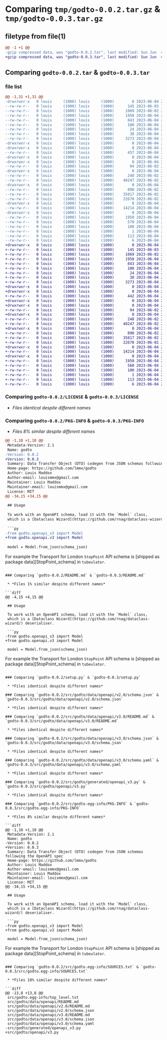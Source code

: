 # Comparing `tmp/godto-0.0.2.tar.gz` & `tmp/godto-0.0.3.tar.gz`

## filetype from file(1)

```diff
@@ -1 +1 @@
-gzip compressed data, was "godto-0.0.2.tar", last modified: Sun Jun  4 21:20:28 2023, max compression
+gzip compressed data, was "godto-0.0.3.tar", last modified: Sun Jun  4 21:36:43 2023, max compression
```

## Comparing `godto-0.0.2.tar` & `godto-0.0.3.tar`

### file list

```diff
@@ -1,31 +1,31 @@
-drwxrwxr-x   0 louis     (1000) louis     (1000)        0 2023-06-04 21:20:28.327596 godto-0.0.2/
--rw-rw-r--   0 louis     (1000) louis     (1000)      145 2023-06-03 11:01:33.000000 godto-0.0.2/.gitignore
--rw-rw-r--   0 louis     (1000) louis     (1000)     1069 2023-06-02 22:46:58.000000 godto-0.0.2/LICENSE
--rw-rw-r--   0 louis     (1000) louis     (1000)     1950 2023-06-04 21:20:28.327596 godto-0.0.2/PKG-INFO
--rw-rw-r--   0 louis     (1000) louis     (1000)      843 2023-06-04 20:58:51.000000 godto-0.0.2/README.md
--rw-rw-r--   0 louis     (1000) louis     (1000)      100 2023-06-04 21:17:59.000000 godto-0.0.2/direct_dependency_requirements.txt
--rw-rw-r--   0 louis     (1000) louis     (1000)       24 2023-06-04 21:15:51.000000 godto-0.0.2/requirements.txt
--rw-rw-r--   0 louis     (1000) louis     (1000)       38 2023-06-04 21:20:28.327596 godto-0.0.2/setup.cfg
--rw-rw-r--   0 louis     (1000) louis     (1000)     3273 2023-06-04 21:16:42.000000 godto-0.0.2/setup.py
-drwxrwxr-x   0 louis     (1000) louis     (1000)        0 2023-06-04 21:20:28.319596 godto-0.0.2/src/
-drwxrwxr-x   0 louis     (1000) louis     (1000)        0 2023-06-04 21:20:28.323596 godto-0.0.2/src/godto/
--rw-rw-r--   0 louis     (1000) louis     (1000)      457 2023-06-04 20:47:16.000000 godto-0.0.2/src/godto/__init__.py
-drwxrwxr-x   0 louis     (1000) louis     (1000)        0 2023-06-04 21:20:28.319596 godto-0.0.2/src/godto/data/
-drwxrwxr-x   0 louis     (1000) louis     (1000)        0 2023-06-04 21:20:28.323596 godto-0.0.2/src/godto/data/openapi/
--rw-rw-r--   0 louis     (1000) louis     (1000)       94 2023-06-02 23:16:49.000000 godto-0.0.2/src/godto/data/openapi/README.md
-drwxrwxr-x   0 louis     (1000) louis     (1000)        0 2023-06-04 21:20:28.323596 godto-0.0.2/src/godto/data/openapi/v2.0/
--rw-rw-r--   0 louis     (1000) louis     (1000)      248 2023-06-02 23:13:14.000000 godto-0.0.2/src/godto/data/openapi/v2.0/README.md
--rw-rw-r--   0 louis     (1000) louis     (1000)    40247 2023-06-02 23:13:14.000000 godto-0.0.2/src/godto/data/openapi/v2.0/schema.json
-drwxrwxr-x   0 louis     (1000) louis     (1000)        0 2023-06-04 21:20:28.327596 godto-0.0.2/src/godto/data/openapi/v3.0/
--rw-rw-r--   0 louis     (1000) louis     (1000)      890 2023-06-02 23:13:14.000000 godto-0.0.2/src/godto/data/openapi/v3.0/README.md
--rw-rw-r--   0 louis     (1000) louis     (1000)    35817 2023-06-02 23:13:14.000000 godto-0.0.2/src/godto/data/openapi/v3.0/schema.json
--rw-rw-r--   0 louis     (1000) louis     (1000)    22670 2023-06-02 23:13:14.000000 godto-0.0.2/src/godto/data/openapi/v3.0/schema.yaml
-drwxrwxr-x   0 louis     (1000) louis     (1000)        0 2023-06-04 21:20:28.327596 godto-0.0.2/src/godto/generated/
--rw-rw-r--   0 louis     (1000) louis     (1000)    14214 2023-06-04 20:46:08.000000 godto-0.0.2/src/godto/generated/openapi_v3.py
-drwxrwxr-x   0 louis     (1000) louis     (1000)        0 2023-06-04 21:20:28.323596 godto-0.0.2/src/godto.egg-info/
--rw-rw-r--   0 louis     (1000) louis     (1000)     1950 2023-06-04 21:20:28.000000 godto-0.0.2/src/godto.egg-info/PKG-INFO
--rw-rw-r--   0 louis     (1000) louis     (1000)      570 2023-06-04 21:20:28.000000 godto-0.0.2/src/godto.egg-info/SOURCES.txt
--rw-rw-r--   0 louis     (1000) louis     (1000)      100 2023-06-04 21:20:28.000000 godto-0.0.2/src/godto.egg-info/dependency_links.txt
--rw-rw-r--   0 louis     (1000) louis     (1000)        1 2023-06-04 21:20:28.000000 godto-0.0.2/src/godto.egg-info/not-zip-safe
--rw-rw-r--   0 louis     (1000) louis     (1000)      113 2023-06-04 21:20:28.000000 godto-0.0.2/src/godto.egg-info/requires.txt
--rw-rw-r--   0 louis     (1000) louis     (1000)        6 2023-06-04 21:20:28.000000 godto-0.0.2/src/godto.egg-info/top_level.txt
+drwxrwxr-x   0 louis     (1000) louis     (1000)        0 2023-06-04 21:36:43.496627 godto-0.0.3/
+-rw-rw-r--   0 louis     (1000) louis     (1000)      145 2023-06-03 11:01:33.000000 godto-0.0.3/.gitignore
+-rw-rw-r--   0 louis     (1000) louis     (1000)     1069 2023-06-02 22:46:58.000000 godto-0.0.3/LICENSE
+-rw-rw-r--   0 louis     (1000) louis     (1000)     1950 2023-06-04 21:36:43.496627 godto-0.0.3/PKG-INFO
+-rw-rw-r--   0 louis     (1000) louis     (1000)      843 2023-06-04 21:34:04.000000 godto-0.0.3/README.md
+-rw-rw-r--   0 louis     (1000) louis     (1000)      100 2023-06-04 21:17:59.000000 godto-0.0.3/direct_dependency_requirements.txt
+-rw-rw-r--   0 louis     (1000) louis     (1000)       24 2023-06-04 21:15:51.000000 godto-0.0.3/requirements.txt
+-rw-rw-r--   0 louis     (1000) louis     (1000)       38 2023-06-04 21:36:43.496627 godto-0.0.3/setup.cfg
+-rw-rw-r--   0 louis     (1000) louis     (1000)     3273 2023-06-04 21:16:42.000000 godto-0.0.3/setup.py
+drwxrwxr-x   0 louis     (1000) louis     (1000)        0 2023-06-04 21:36:43.484627 godto-0.0.3/src/
+drwxrwxr-x   0 louis     (1000) louis     (1000)        0 2023-06-04 21:36:43.488627 godto-0.0.3/src/godto/
+-rw-rw-r--   0 louis     (1000) louis     (1000)      442 2023-06-04 21:34:38.000000 godto-0.0.3/src/godto/__init__.py
+drwxrwxr-x   0 louis     (1000) louis     (1000)        0 2023-06-04 21:36:43.484627 godto-0.0.3/src/godto/data/
+drwxrwxr-x   0 louis     (1000) louis     (1000)        0 2023-06-04 21:36:43.488627 godto-0.0.3/src/godto/data/openapi/
+-rw-rw-r--   0 louis     (1000) louis     (1000)       94 2023-06-02 23:16:49.000000 godto-0.0.3/src/godto/data/openapi/README.md
+drwxrwxr-x   0 louis     (1000) louis     (1000)        0 2023-06-04 21:36:43.488627 godto-0.0.3/src/godto/data/openapi/v2.0/
+-rw-rw-r--   0 louis     (1000) louis     (1000)      248 2023-06-02 23:13:14.000000 godto-0.0.3/src/godto/data/openapi/v2.0/README.md
+-rw-rw-r--   0 louis     (1000) louis     (1000)    40247 2023-06-02 23:13:14.000000 godto-0.0.3/src/godto/data/openapi/v2.0/schema.json
+drwxrwxr-x   0 louis     (1000) louis     (1000)        0 2023-06-04 21:36:43.492627 godto-0.0.3/src/godto/data/openapi/v3.0/
+-rw-rw-r--   0 louis     (1000) louis     (1000)      890 2023-06-02 23:13:14.000000 godto-0.0.3/src/godto/data/openapi/v3.0/README.md
+-rw-rw-r--   0 louis     (1000) louis     (1000)    35817 2023-06-02 23:13:14.000000 godto-0.0.3/src/godto/data/openapi/v3.0/schema.json
+-rw-rw-r--   0 louis     (1000) louis     (1000)    22670 2023-06-02 23:13:14.000000 godto-0.0.3/src/godto/data/openapi/v3.0/schema.yaml
+drwxrwxr-x   0 louis     (1000) louis     (1000)        0 2023-06-04 21:36:43.492627 godto-0.0.3/src/godto/openapi/
+-rw-rw-r--   0 louis     (1000) louis     (1000)    14214 2023-06-04 20:46:08.000000 godto-0.0.3/src/godto/openapi/v3.py
+drwxrwxr-x   0 louis     (1000) louis     (1000)        0 2023-06-04 21:36:43.488627 godto-0.0.3/src/godto.egg-info/
+-rw-rw-r--   0 louis     (1000) louis     (1000)     1950 2023-06-04 21:36:43.000000 godto-0.0.3/src/godto.egg-info/PKG-INFO
+-rw-rw-r--   0 louis     (1000) louis     (1000)      560 2023-06-04 21:36:43.000000 godto-0.0.3/src/godto.egg-info/SOURCES.txt
+-rw-rw-r--   0 louis     (1000) louis     (1000)      100 2023-06-04 21:36:43.000000 godto-0.0.3/src/godto.egg-info/dependency_links.txt
+-rw-rw-r--   0 louis     (1000) louis     (1000)        1 2023-06-04 21:36:43.000000 godto-0.0.3/src/godto.egg-info/not-zip-safe
+-rw-rw-r--   0 louis     (1000) louis     (1000)      113 2023-06-04 21:36:43.000000 godto-0.0.3/src/godto.egg-info/requires.txt
+-rw-rw-r--   0 louis     (1000) louis     (1000)        6 2023-06-04 21:36:43.000000 godto-0.0.3/src/godto.egg-info/top_level.txt
```

### Comparing `godto-0.0.2/LICENSE` & `godto-0.0.3/LICENSE`

 * *Files identical despite different names*

### Comparing `godto-0.0.2/PKG-INFO` & `godto-0.0.3/PKG-INFO`

 * *Files 8% similar despite different names*

```diff
@@ -1,10 +1,10 @@
 Metadata-Version: 2.1
 Name: godto
-Version: 0.0.2
+Version: 0.0.3
 Summary: Data Transfer Object (DTO) codegen from JSON schemas following the OpenAPI spec
 Home-page: https://github.com/lmmx/godto
 Author: Louis Maddox
 Author-email: louismmx@gmail.com
 Maintainer: Louis Maddox
 Maintainer-email: louismmx@gmail.com
 License: MIT
@@ -34,15 +34,15 @@
 
 ## Usage
 
 To work with an OpenAPI schema, load it with the `Model` class,
 which is a [Dataclass Wizard](https://github.com/rnag/dataclass-wizard/) deserialiser.
 
 ```py
-from godto.openapi_v3 import Model
+from godto.openapi.v3 import Model
 
 model = Model.from_json(schema_json)
 ```
 
 For example the Transport for London `StopPoint` API schema
 is [shipped as package data][StopPoint_schema] in `tubeulator`.
```

### Comparing `godto-0.0.2/README.md` & `godto-0.0.3/README.md`

 * *Files 1% similar despite different names*

```diff
@@ -4,15 +4,15 @@
 
 ## Usage
 
 To work with an OpenAPI schema, load it with the `Model` class,
 which is a [Dataclass Wizard](https://github.com/rnag/dataclass-wizard/) deserialiser.
 
 ```py
-from godto.openapi_v3 import Model
+from godto.openapi.v3 import Model
 
 model = Model.from_json(schema_json)
 ```
 
 For example the Transport for London `StopPoint` API schema
 is [shipped as package data][StopPoint_schema] in `tubeulator`.
```

### Comparing `godto-0.0.2/setup.py` & `godto-0.0.3/setup.py`

 * *Files identical despite different names*

### Comparing `godto-0.0.2/src/godto/data/openapi/v2.0/schema.json` & `godto-0.0.3/src/godto/data/openapi/v2.0/schema.json`

 * *Files identical despite different names*

### Comparing `godto-0.0.2/src/godto/data/openapi/v3.0/README.md` & `godto-0.0.3/src/godto/data/openapi/v3.0/README.md`

 * *Files identical despite different names*

### Comparing `godto-0.0.2/src/godto/data/openapi/v3.0/schema.json` & `godto-0.0.3/src/godto/data/openapi/v3.0/schema.json`

 * *Files identical despite different names*

### Comparing `godto-0.0.2/src/godto/data/openapi/v3.0/schema.yaml` & `godto-0.0.3/src/godto/data/openapi/v3.0/schema.yaml`

 * *Files identical despite different names*

### Comparing `godto-0.0.2/src/godto/generated/openapi_v3.py` & `godto-0.0.3/src/godto/openapi/v3.py`

 * *Files identical despite different names*

### Comparing `godto-0.0.2/src/godto.egg-info/PKG-INFO` & `godto-0.0.3/src/godto.egg-info/PKG-INFO`

 * *Files 8% similar despite different names*

```diff
@@ -1,10 +1,10 @@
 Metadata-Version: 2.1
 Name: godto
-Version: 0.0.2
+Version: 0.0.3
 Summary: Data Transfer Object (DTO) codegen from JSON schemas following the OpenAPI spec
 Home-page: https://github.com/lmmx/godto
 Author: Louis Maddox
 Author-email: louismmx@gmail.com
 Maintainer: Louis Maddox
 Maintainer-email: louismmx@gmail.com
 License: MIT
@@ -34,15 +34,15 @@
 
 ## Usage
 
 To work with an OpenAPI schema, load it with the `Model` class,
 which is a [Dataclass Wizard](https://github.com/rnag/dataclass-wizard/) deserialiser.
 
 ```py
-from godto.openapi_v3 import Model
+from godto.openapi.v3 import Model
 
 model = Model.from_json(schema_json)
 ```
 
 For example the Transport for London `StopPoint` API schema
 is [shipped as package data][StopPoint_schema] in `tubeulator`.
```

### Comparing `godto-0.0.2/src/godto.egg-info/SOURCES.txt` & `godto-0.0.3/src/godto.egg-info/SOURCES.txt`

 * *Files 18% similar despite different names*

```diff
@@ -13,8 +13,8 @@
 src/godto.egg-info/top_level.txt
 src/godto/data/openapi/README.md
 src/godto/data/openapi/v2.0/README.md
 src/godto/data/openapi/v2.0/schema.json
 src/godto/data/openapi/v3.0/README.md
 src/godto/data/openapi/v3.0/schema.json
 src/godto/data/openapi/v3.0/schema.yaml
-src/godto/generated/openapi_v3.py
+src/godto/openapi/v3.py
```

